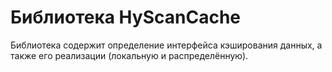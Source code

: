 # Библиотека HyScanCache

Библиотека содержит определение интерфейса кэширования данных, а также его
реализации (локальную и распределённую).
